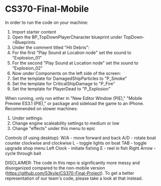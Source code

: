 # CS370-Final-Mobile

In order to run the code on your machine:

1) Import starter content
2) Open the BP_TopDownPlayerCharacter blueprint under TopDown->Blueprints
3) Under the comment titled "Hit Debris":
4) For the first "Play Sound at Location node" set the sound to "Explosion_01"
5) For the second "Play Sound at Location node" set the sound to "Explosion_02"
6) Now under Components on the left side of the screen:
7) Set the template for DamagedShipParticles to "P_Smoke"
8) Set the template for CriticalShipDamage to "P_Fire"
9) Set the template for PlayerDead to "P_Explosion"

When running, only run either in "New Editor Window (PIE)," "Mobile Preview ES3.1 (PIE)," or package and sideload the game to an iPhone.
Recommended on slower machines:
  1) Under settings:
  2) Change engine scaleability settings to medium or low
  3) Change "effects" under this menu to epic

Controls (if using desktop):
  W/A - move forward and back
  A/D - rotate boat counter clockwise and clockwise
  L - toggle lights on boat
  TAB - toggle upgrade shop menu 
  Left Clock - initiate fishing
  E - reel in fish
  Right Arrow - cycle through bait

DISCLAIMER:
The code in this repo is significantly more messy and disorganized compared to the non-mobile version (https://github.com/53kyle/CS370-Final-Project). To get a better representation of our team's code, please take a look at that instead.
